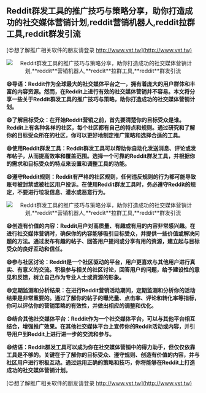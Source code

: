 ## **Reddit群发工具的推广技巧与策略分享，助你打造成功的社交媒体营销计划,**reddit**营销机器人,**reddit**拉群工具,**reddit**群发引流**

[😍想了解推广相关软件的朋友请登录 http://www.vst.tw](http://www.vst.tw)

 <center><img src="https://vst.tw/MP4/tuiguang/png/3.png" alt="Reddit群发工具的推广技巧与策略分享，助你打造成功的社交媒体营销计划,**reddit**营销机器人,**reddit**拉群工具,**reddit**群发引流"></center>

**😄导语：Reddit作为全球最大的社交媒体平台之一，拥有着庞大的用户群体和丰富的内容资源。然而，在Reddit上进行有效的社交媒体营销并不容易。本文将分享一些关于Reddit群发工具的推广技巧与策略，助你打造成功的社交媒体营销计划。**

**😄了解目标受众：在开始Reddit营销之前，首先要清楚你的目标受众是谁。Reddit上有各种各样的社区，每个社区都有自己的特点和规则。通过研究和了解你的目标受众所在的社区，你可以更好地制定推广策略和选择合适的工具。**

**😄使用Reddit群发工具：Reddit群发工具可以帮助你自动化发送消息、评论或发布帖子，从而提高效率和覆盖范围。选择一个可靠的Reddit群发工具，并根据你的需求和目标受众的特点来设置和调整工具的功能。**

**😄遵守Reddit规则：Reddit有严格的社区规则，任何违反规则的行为都可能导致账号被封禁或被社区用户投诉。在使用Reddit群发工具时，务必遵守Reddit的规定，不要进行垃圾信息、灌水或恶意行为。**

 <center><img src="https://vst.tw/MP4/tuiguang/png/0.png" alt="Reddit群发工具的推广技巧与策略分享，助你打造成功的社交媒体营销计划,**reddit**营销机器人,**reddit**拉群工具,**reddit**群发引流"></center>

**😄创造有价值的内容：Reddit用户对高质量、有趣或有用的内容非常感兴趣。在进行社交媒体营销时，确保你的内容能够吸引目标受众，并提供一些价值或解决问题的方法。通过发布有趣的帖子、回答用户提问或分享有用的资源，建立起与目标受众的良好互动和信任。**

**😄参与社区讨论：Reddit是一个社区驱动的平台，用户更喜欢与其他用户进行真实、有意义的交流。积极参与相关的社区讨论，回答用户的问题，给予建设性的意见和反馈，树立自己作为专业人士或资源的形象。**

**😄定期监测和分析结果：在进行Reddit营销活动期间，定期监测和分析你的活动结果是非常重要的。通过了解你的帖子的曝光量、点击率、评论和转化率等指标，你可以评估你的营销策略的有效性，并做出相应的调整和优化。**

**😄结合其他社交媒体平台：Reddit作为一个社交媒体平台，可以与其他平台相互结合，增强推广效果。在其他社交媒体平台上宣传你的Reddit活动或内容，并引导用户到Reddit上进行进一步的交流和参与。**

**😄结语：Reddit群发工具可以成为你在社交媒体营销中的得力助手，但仅仅依靠工具是不够的。关键在于了解你的目标受众、遵守规则、创造有价值的内容，并与社区用户进行积极互动。通过运用正确的策略和技巧，你将能够在Reddit上打造成功的社交媒体营销计划。**

[😍想了解推广相关软件的朋友请登录 http://www.vst.tw](http://www.vst.tw)



